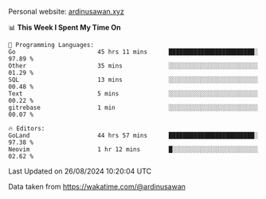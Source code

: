 Personal website: [ardinusawan.xyz](https://ardinusawan.xyz)

<!--START_SECTION:waka-->
📊 **This Week I Spent My Time On** 

```text
💬 Programming Languages: 
Go                       45 hrs 11 mins      ████████████████████████░   97.89 % 
Other                    35 mins             ░░░░░░░░░░░░░░░░░░░░░░░░░   01.29 % 
SQL                      13 mins             ░░░░░░░░░░░░░░░░░░░░░░░░░   00.48 % 
Text                     5 mins              ░░░░░░░░░░░░░░░░░░░░░░░░░   00.22 % 
gitrebase                1 min               ░░░░░░░░░░░░░░░░░░░░░░░░░   00.07 % 

🔥 Editors: 
GoLand                   44 hrs 57 mins      ████████████████████████░   97.38 % 
Neovim                   1 hr 12 mins        █░░░░░░░░░░░░░░░░░░░░░░░░   02.62 % 
```


 Last Updated on 26/08/2024 10:20:04 UTC
<!--END_SECTION:waka-->
Data taken from https://wakatime.com/@ardinusawan
